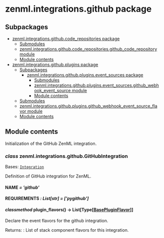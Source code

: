 # zenml.integrations.github package

## Subpackages

* [zenml.integrations.github.code_repositories package](zenml.integrations.github.code_repositories.md)
  * [Submodules](zenml.integrations.github.code_repositories.md#submodules)
  * [zenml.integrations.github.code_repositories.github_code_repository module](zenml.integrations.github.code_repositories.md#zenml-integrations-github-code-repositories-github-code-repository-module)
  * [Module contents](zenml.integrations.github.code_repositories.md#module-contents)
* [zenml.integrations.github.plugins package](zenml.integrations.github.plugins.md)
  * [Subpackages](zenml.integrations.github.plugins.md#subpackages)
    * [zenml.integrations.github.plugins.event_sources package](zenml.integrations.github.plugins.event_sources.md)
      * [Submodules](zenml.integrations.github.plugins.event_sources.md#submodules)
      * [zenml.integrations.github.plugins.event_sources.github_webhook_event_source module](zenml.integrations.github.plugins.event_sources.md#zenml-integrations-github-plugins-event-sources-github-webhook-event-source-module)
      * [Module contents](zenml.integrations.github.plugins.event_sources.md#module-contents)
  * [Submodules](zenml.integrations.github.plugins.md#submodules)
  * [zenml.integrations.github.plugins.github_webhook_event_source_flavor module](zenml.integrations.github.plugins.md#zenml-integrations-github-plugins-github-webhook-event-source-flavor-module)
  * [Module contents](zenml.integrations.github.plugins.md#module-contents)

## Module contents

Initialization of the GitHub ZenML integration.

### *class* zenml.integrations.github.GitHubIntegration

Bases: [`Integration`](zenml.integrations.md#zenml.integrations.integration.Integration)

Definition of GitHub integration for ZenML.

#### NAME *= 'github'*

#### REQUIREMENTS *: List[str]* *= ['pygithub']*

#### *classmethod* plugin_flavors() → List[Type[[BasePluginFlavor](zenml.plugins.md#zenml.plugins.base_plugin_flavor.BasePluginFlavor)]]

Declare the event flavors for the github integration.

Returns:
: List of stack component flavors for this integration.
